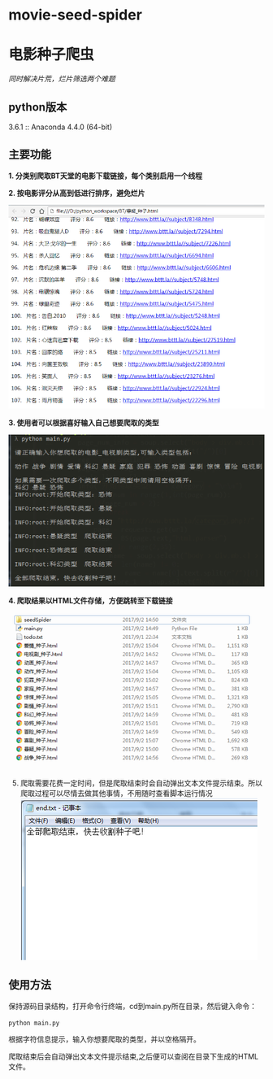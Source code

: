 # movie-seed-spider
# 电影种子爬虫
*同时解决片荒，烂片筛选两个难题*
## python版本
3.6.1 :: Anaconda 4.4.0 (64-bit)

## 主要功能
**1. 分类别爬取BT天堂的电影下载链接，每个类别启用一个线程**

**2. 按电影评分从高到低进行排序，避免烂片**

![screeshots_1](https://github.com/RecXI/movie-seed-spider/blob/master/screenshots/1.png)

**3. 使用者可以根据喜好输入自己想要爬取的类型**

![screeshots_2](https://github.com/RecXI/movie-seed-spider/blob/master/screenshots/2.png)

**4. 爬取结果以HTML文件存储，方便跳转至下载链接**

![screeshots_3](https://github.com/RecXI/movie-seed-spider/blob/master/screenshots/3.png)

5. 爬取需要花费一定时间，但是爬取结束时会自动弹出文本文件提示结束。所以爬取过程可以尽情去做其他事情，不用随时查看脚本运行情况
![screeshots_4](https://github.com/RecXI/movie-seed-spider/blob/master/screenshots/4.png)

## 使用方法
保持源码目录结构，打开命令行终端，cd到main.py所在目录，然后键入命令：

`python main.py`

根据字符信息提示，输入你想要爬取的类型，并以空格隔开。

爬取结束后会自动弹出文本文件提示结束,之后便可以查阅在目录下生成的HTML文件。
